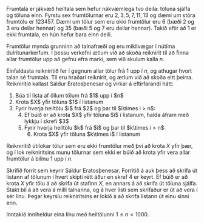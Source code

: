 
Frumtala er jákvæð heiltala sem hefur nákvæmlega tvo deila: töluna sjálfa og
töluna einn. Fyrstu sex frumtölurnar eru $2, 3, 5, 7, 11, 13$ og dæmi um stóra
frumtölu er $123457$. Dæmi um tölur sem eru ekki frumtölur eru $6$ (bæði $2$ og $3$ eru
deilar hennar) og $35$ (bæði $5$ og $7$ eru deilar hennar). Takið eftir að 1 er ekki
frumtala, en hún hefur bara einn deili.

Frumtölur mynda grunninn að talnafræði og eru mikilvægar í nútíma
dulritunarkerfum. Í þessu verkefni ætlum við að skoða reiknirit til að finna allar
frumtölur upp að gefnu efra marki, sem við skulum kalla $n$.

Einfaldasta reikniritið fer í gegnum allar tölur frá $1$ upp í $n$, og athugar
hvort talan sé frumtala. Til eru hraðari reiknirit, og ætlum við að skoða eitt
þeirra. Reikniritið kallast Sáldur Eratosþenesar og virkar
á eftirfarandi hátt:

<ol>
    <li value="1">Búa til lista af öllum tölum frá <span class="tex2jax_process">$1$</span> upp í <span class="tex2jax_process">$n$</span></li>
    <li value="2">Krota <span class="tex2jax_process">$X$</span> yfir töluna <span class="tex2jax_process">$1$</span> í listanum</li>
    <li value="3">Fyrir hverja heiltölu <span class="tex2jax_process">$i$</span> frá <span class="tex2jax_process">$2$</span> og þar til <span class="tex2jax_process">$i\times i > n$</span>:
        <ol>
            <li value="4">Ef búið er að krota <span class="tex2jax_process">$X$</span> yfir töluna <span class="tex2jax_process">$i$</span> í listanum, halda áfram með lykkju í skrefi <span class="tex2jax_process">$3$</span></li>
            <li value="5">Fyrir hverja heiltölu <span class="tex2jax_process">$k$</span> frá <span class="tex2jax_process">$i$</span> og þar til <span class="tex2jax_process">$k\times i > n$</span>:
                <ol>
                    <li value="6">Krota <span class="tex2jax_process">$X$</span> yfir töluna <span class="tex2jax_process">$k\times i$</span> í listanum</li>
                </ol>
            </li>
        </ol>
    </li>
</ol>

Reikniritið útilokar tölur sem eru ekki frumtölur með því að krota $X$ yfir
þær, og í lok reikniritsins munu tölurnar sem ekki er búið að krota yfir vera
allar frumtölur á bilinu $1$ upp í $n$.

Skrifið forrit sem keyrir Sáldur Eratosþenesar. Forritið á auk þess að skrifa
út listann af tölunum í hvert skipti rétt áður en skref $4$ er keyrt. Ef búið
er að krota $X$ yfir tölu á að skrifa út stafinn $X$, en annars á að skrifa út
töluna sjálfa. Stakt bil á að vera á milli talnanna, og á hver listi sem
skrifaður er út að vera í sér línu. Þegar keyrslu reikniritsins er lokið á að
skrifa listann út einu sinni enn.

Inntakið inniheldur eina línu með heiltölunni $1 \leq n < 1000$.
